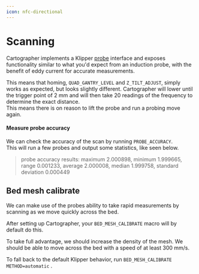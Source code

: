 ```yaml
---
icon: nfc-directional
---
```


# Scanning

Cartographer implements a Klipper [probe](https://www.klipper3d.org/Config_Reference.html#probe) interface and exposes functionality similar to what you'd expect from an induction probe, with the benefit of eddy current for accurate measurements.

This means that homing, `QUAD_GANTRY_LEVEL` and `Z_TILT_ADJUST`, simply works as expected, but looks slightly different. Cartographer will lower until the trigger point of 2 mm and will then take 20 readings of the frequency to determine the exact distance.\
This means there is on reason to lift the probe and run a probing move again.

#### Measure probe accuracy

We can check the accuracy of the scan by running `PROBE_ACCURACY`.\
This will run a few probes and output some statistics, like seen below.

> probe accuracy results: maximum 2.000898, minimum 1.999665, range 0.001233, average 2.000008, median 1.999758, standard deviation 0.000449

## Bed mesh calibrate

We can make use of the probes ability to take rapid measurements by scanning as we move quickly across the bed.

After setting up Cartographer, your `BED_MESH_CALIBRATE` macro will by default do this.

To take full advantage, we should increase the density of the mesh. We should be able to move across the bed with a speed of at least 300 mm/s.

To fall back to the default Klipper behavior, run `BED_MESH_CALIBRATE METHOD=automatic` .
